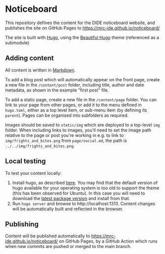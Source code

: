 # Noticeboard

This repository defines the content for the DIDE noticeboard website, and publishes the site on GitHub Pages to
https://mrc-ide.github.io/noticeboard/ 

The site is built with [Hugo](https://gohugo.io/), using the [Beautiful Hugo](https://github.com/halogenica/beautifulhugo.git) 
theme (referenced as a submodule)

## Adding content

All content is written in [Markdown](https://github.com/halogenica/beautifulhugo.git).

To add a blog post which will automatically appear on the front page, create a new file in the `/content/post` folder, including
title, author and date metadata, as shown in the example "first post" file. 

To add a static page, create a new file in the `/content/page` folder. You can link to your page from other pages, or add it to the 
menu defined in `hugo.toml`, either as a top level item, or sub-menu item (by defining its `parent`). Pages can be 
organised into subfolders as required.

Images should be saved to `static/img` which are deployed to a top-level `img` folder. 
When including links to images, you'll need to set the image path relative to the page or post you're working in e.g. to link
to `img/frights_and_bites.png` from `page/social.md`, the path is `../../img/frights_and_bites.png`.

## Local testing

To test your content locally:
1. Install hugo, as described [here](https://gohugo.io/installation/). You may find that the default version of hugo available
for your operating system is too old to support the theme (this has been observed for Ubuntu). In this case you will need
to download the [latest package version](https://github.com/gohugoio/hugo/releases/latest) and install from that.  
2. Run `hugo server` and browse to http://localhost:1313. Content changes will be automatically built and reflected in the browser.

## Publishing

Content will be published automatically to https://mrc-ide.github.io/noticeboard/ on GitHub Pages, by a GitHub Action which runs when new commits are pushed or merged
to the main branch. 


